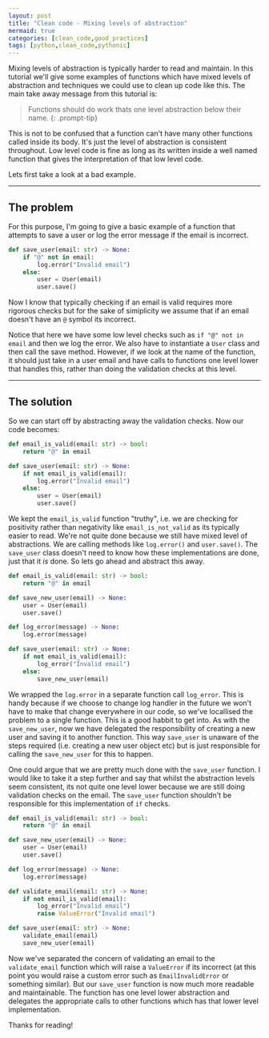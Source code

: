 ```yaml
---
layout: post
title: "Clean code - Mixing levels of abstraction"
mermaid: true
categories: [clean_code,good_practices]
tags: [python,clean_code,pythonic]
---
```


Mixing levels of abstraction is typically harder to read and maintain. In this tutorial we'll give some examples of functions which have mixed levels of abstraction and techniques we could use to clean up code like this. The main take away message from this tutorial is:

> Functions should do work thats one level abstraction below their name.
{: .prompt-tip}

This is not to be confused that a function can't have many other functions called inside its body. It's just the level of abstraction is consistent throughout. Low level code is fine as long as its written inside a well named function that gives the interpretation of that low level code.

Lets first take a look at a bad example.


---
## The problem

For this purpose, I'm going to give a basic example of a function that attempts to save a user or log the error message if the email is incorrect.

```python
def save_user(email: str) -> None:
    if "@" not in email:
        log.error("Invalid email")
    else:
        user = User(email)
        user.save()
```

Now I know that typically checking if an email is valid requires more rigorous checks but for the sake of simiplicity we assume that if an email doesn't have an `@` symbol its incorrect.

Notice that here we have some low level checks such as `if "@" not in email` and then we log the error. We also have to instantiate a `User` class and then call the save method. However, if we look at the name of the function, it should just take in a user email and have calls to functions one level lower that handles this, rather than doing the validation checks at this level.


---
## The solution

So we can start off by abstracting away the validation checks. Now our code becomes:

```python
def email_is_valid(email: str) -> bool:
    return "@" in email

def save_user(email: str) -> None:
    if not email_is_valid(email):
        log.error("Invalid email")
    else:
        user = User(email)
        user.save()
```

We kept the `email_is_valid` function "truthy", i.e. we are checking for positivity rather than negativity like `email_is_not_valid` as its typically easier to read. We're not quite done because we still have mixed level of abstractions. We are calling methods like `log.error()` and `user.save()`. The `save_user` class doesn't need to know how these implementations are done, just that it *is* done. So lets go ahead and abstract this away.


```python
def email_is_valid(email: str) -> bool:
    return "@" in email

def save_new_user(email) -> None:
    user = User(email)
    user.save()

def log_error(message) -> None:
    log.error(message)

def save_user(email: str) -> None:
    if not email_is_valid(email):
        log_error("Invalid email")
    else:
        save_new_user(email)
```

We wrapped the `log.error` in a separate function call `log_error`. This is handy because if we choose to change log handler in the future we won't have to make that change everywhere in our code, so we've locallised the problem to a single function. This is a good habbit to get into. As with the `save_new_user`, now we have delegated the responsibility of creating a new user and saving it to another function. This way `save_user` is unaware of the steps required (i.e. creating a new user object etc) but is just responsible for calling the `save_new_user` for this to happen.

One could argue that we are pretty much done with the `save_user` function. I would like to take it a step further and say that whilst the abstraction levels seem consistent, its not quite one level lower because we are still doing validation checks on the email. The `save_user` function shouldn't be responsible for this implementation of `if` checks.

```python
def email_is_valid(email: str) -> bool:
    return "@" in email

def save_new_user(email) -> None:
    user = User(email)
    user.save()

def log_error(message) -> None:
    log.error(message)

def validate_email(email: str) -> None:
    if not email_is_valid(email):
        log_error("Invalid email")
        raise ValueError("Invalid email")

def save_user(email: str) -> None:
    validate_email(email)
    save_new_user(email)
```

Now we've separated the concern of validating an email to the `validate_email` function which will raise a `ValueError` if its incorrect (at this point you would raise a custom error such as `EmailInvalidError` or something similar). But our `save_user` function is now much more readable and maintainable. The function has one level lower abstraction and delegates the appropriate calls to other functions which has that lower level implementation.

Thanks for reading!